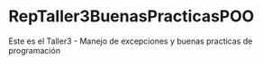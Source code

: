 # RepTaller3BuenasPracticasPOO
Este es el Taller3 - Manejo de excepciones y buenas practicas de programación
